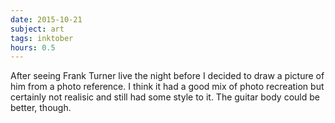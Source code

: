 ```yaml
---
date: 2015-10-21
subject: art
tags: inktober
hours: 0.5
---
```


After seeing Frank Turner live the night before I decided to draw a picture of him from a photo reference. I think it had a good mix of photo recreation but certainly not realisic and still had some style to it. The guitar body could be better, though.